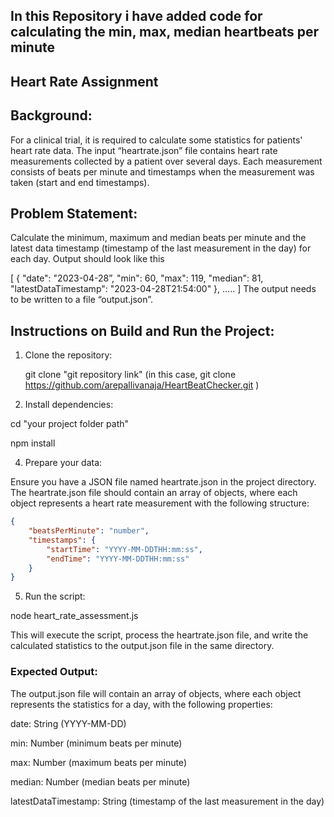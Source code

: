 ## **In this Repository i have added code for calculating the min, max, median heartbeats per minute**

## Heart Rate Assignment

## Background:
For a clinical trial, it is required to calculate some statistics for patients' heart rate data. The input “heartrate.json” file contains heart rate measurements collected by a patient over several days. Each measurement consists of beats per minute and timestamps when the measurement was taken (start and end timestamps).

## Problem Statement:
Calculate the minimum, maximum and median beats per minute and the latest data timestamp (timestamp of the last
measurement in the day) for each day. Output should look like this

 [
 {
 "date": "2023-04-28”,
 "min": 60,
 "max": 119,
 "median": 81,
 "latestDataTimestamp": "2023-04-28T21:54:00"
 },
 …..
 ]
The output needs to be written to a file “output.json”.

## **Instructions on Build and Run the Project:**

<!--Ordered List-->
1. Clone the repository:

     git clone "git repository link" (in this case, git clone https://github.com/arepallivanaja/HeartBeatChecker.git )

2. Install dependencies:
   
cd "your project folder path"

npm install

4. Prepare your data:

Ensure you have a JSON file named heartrate.json in the project directory.
The heartrate.json file should contain an array of objects, where each object represents a heart rate measurement with the following structure:

```JSON
{
    "beatsPerMinute": "number", 
    "timestamps": {
        "startTime": "YYYY-MM-DDTHH:mm:ss",
        "endTime": "YYYY-MM-DDTHH:mm:ss"
    }
}
```

5. Run the script:

node heart_rate_assessment.js

This will execute the script, process the heartrate.json file, and write the calculated statistics to the output.json file in the same directory.

### **Expected Output:**

The output.json file will contain an array of objects, where each object represents the statistics for a day, with the following properties:

date: String (YYYY-MM-DD)

min: Number (minimum beats per minute)

max: Number (maximum beats per minute)

median: Number (median beats per minute)

latestDataTimestamp: String (timestamp of the last measurement in the day)
